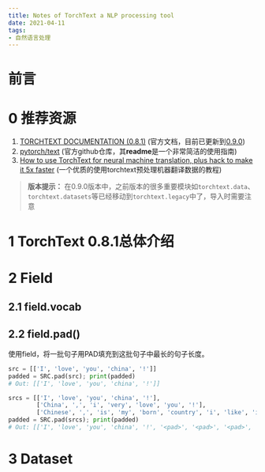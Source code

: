 ```yaml
---
title: Notes of TorchText a NLP processing tool
date: 2021-04-11
tags:
- 自然语言处理
---
```


# 前言

# 0 推荐资源
1. [TORCHTEXT DOCUMENTATION (0.8.1)](https://pytorch.org/text/0.8.1/) (官方文档，目前已更新到[0.9.0](https://pytorch.org/text/stable/index.html))
2. [pytorch/text](https://github.com/pytorch/text#data) (官方github仓库，其**readme**是一个非常简洁的使用指南)
3. [How to use TorchText for neural machine translation, plus hack to make it 5x faster](https://towardsdatascience.com/how-to-use-torchtext-for-neural-machine-translation-plus-hack-to-make-it-5x-faster-77f3884d95#8a90) (一个优质的使用torchtext预处理机器翻译数据的教程)

> **版本提示：** 在0.9.0版本中，之前版本的很多重要模块如```torchtext.data```、```torchtext.datasets```等已经移动到```torchtext.legacy```中了，导入时需要注意  

# 1 TorchText 0.8.1总体介绍


# 2 Field
## 2.1 field.vocab


## 2.2 field.pad()
使用field，将一批句子用PAD填充到这批句子中最长的句子长度。
```python
src = [['I', 'love', 'you', 'china', '!']]
padded = SRC.pad(src); print(padded)
# Out: [['I', 'love', 'you', 'china', '!']]

srcs = [['I', 'love', 'you', 'china', '!'],
        ['China', ',', 'i', 'very', 'love', 'you', '!'],
        ['Chinese', ',', 'is', 'my', 'born', 'country', 'i', 'like', 'it']]
padded = SRC.pad(srcs); print(padded)
# Out: [['I', 'love', 'you', 'china', '!', '<pad>', '<pad>', '<pad>', '<pad>'], ['China', ',', 'i', 'very', 'love', 'you', '!', '<pad>', '<pad>'], ['Chinese', ',', 'is', 'my', 'born', 'country', 'i', 'like', 'it']]
```

# 3 Dataset